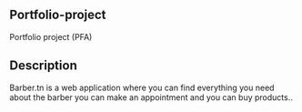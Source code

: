 ## Portfolio-project
Portfolio project (PFA)

## Description
Barber.tn is a web application where you can find everything you need
about the barber you can make an appointment and you can buy products..
